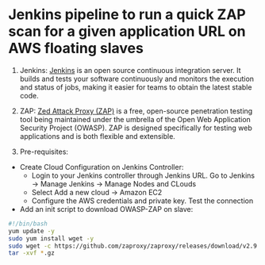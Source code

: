 # Jenkins pipeline to run a quick ZAP scan for a given application URL on AWS floating slaves

1. Jenkins:
[Jenkins](https://www.jenkins.io/) is an open source continuous integration server. It builds and tests your software continuously and monitors the execution and status of jobs, making it easier for teams to obtain the latest stable code.

2. ZAP:
[Zed Attack Proxy (ZAP)](https://www.zaproxy.org/getting-started/) is a free, open-source penetration testing tool being maintained under the umbrella of the Open Web Application Security Project (OWASP). ZAP is designed specifically for testing web applications and is both flexible and extensible.

3. Pre-requisites:
* Create Cloud Configuration on Jenkins Controller:
  - Login to your Jenkins controller through Jenkins URL. Go to Jenkins -> Manage Jenkins -> Manage Nodes and CLouds
  - Select Add a new cloud -> Amazon EC2
  - Configure the AWS credentials and private key. Test the connection
* Add an init script to download OWASP-ZAP on slave:
```bash
#!/bin/bash
yum update -y
sudo yum install wget -y
sudo wget -c https://github.com/zaproxy/zaproxy/releases/download/v2.9.0/ZAP_2.9.0_Linux.tar.gz
tar -xvf *.gz
```



